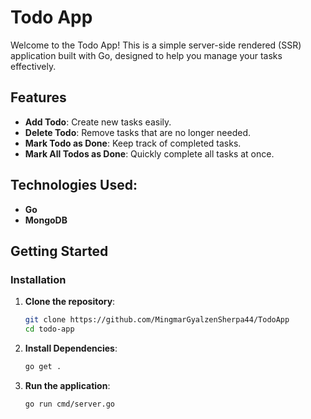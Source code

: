 # Todo App

Welcome to the Todo App! This is a simple server-side rendered (SSR) application built with Go, designed to help you manage your tasks effectively. 

## Features

- **Add Todo**: Create new tasks easily.
- **Delete Todo**: Remove tasks that are no longer needed.
- **Mark Todo as Done**: Keep track of completed tasks.
- **Mark All Todos as Done**: Quickly complete all tasks at once.

## Technologies Used:

- **Go**
- **MongoDB**

## Getting Started

### Installation

1. **Clone the repository**:

   ```bash
   git clone https://github.com/MingmarGyalzenSherpa44/TodoApp
   cd todo-app

2. **Install Dependencies**:

    ```bash
    go get .

3. **Run the application**:

    ```bash
    go run cmd/server.go